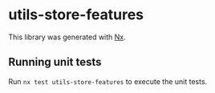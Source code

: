 # utils-store-features

This library was generated with [Nx](https://nx.dev).

## Running unit tests

Run `nx test utils-store-features` to execute the unit tests.
